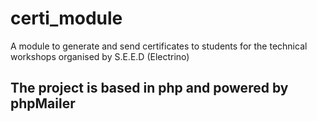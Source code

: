 # certi_module

A module to generate and send certificates to students for the technical workshops organised by S.E.E.D (Electrino)

## The project is based in php and powered by phpMailer
